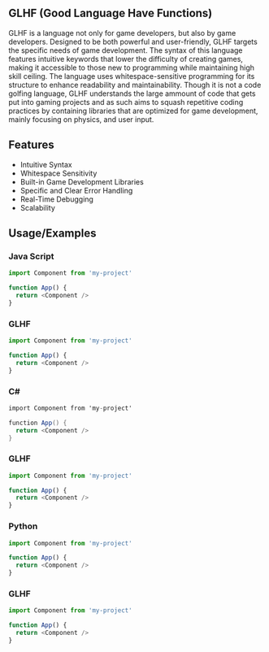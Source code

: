
## GLHF (Good Language Have Functions)

GLHF is a language not only for game developers, but also by game developers. Designed to be both powerful and user-friendly, GLHF targets the specific needs of game development. The syntax of this language features intuitive keywords that lower the difficulty of creating games, making it accessible to those new to programming while maintaining high skill ceiling. The language uses whitespace-sensitive programming for its structure to enhance readability and maintainability. Though it is not a code golfing language, GLHF understands the large ammount of code that gets put into gaming projects and as such aims to squash repetitive coding practices by containing libraries that are optimized for game development, mainly focusing on physics, and user input. 

## Features

- Intuitive Syntax
- Whitespace Sensitivity
- Built-in Game Development Libraries
- Specific and Clear Error Handling
- Real-Time Debugging
- Scalability


## Usage/Examples

### Java Script

```javascript
import Component from 'my-project'

function App() {
  return <Component />
}
```

### GLHF
```javascript
import Component from 'my-project'

function App() {
  return <Component />
}
```


### C#

```c#
import Component from 'my-project'

function App() {
  return <Component />
}
```

### GLHF
```javascript
import Component from 'my-project'

function App() {
  return <Component />
}
```

### Python
```javascript
import Component from 'my-project'

function App() {
  return <Component />
}
```

### GLHF
```javascript
import Component from 'my-project'

function App() {
  return <Component />
}
```
